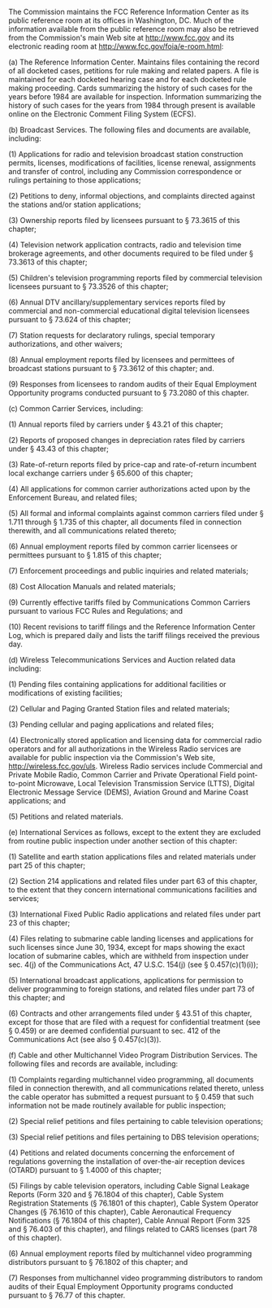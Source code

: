 The Commission maintains the FCC Reference Information Center as its public reference room at its offices in Washington, DC. Much of the information available from the public reference room may also be retrieved from the Commission's main Web site at http://www.fcc.gov and its electronic reading room at http://www.fcc.gov/foia/e-room.html:

(a) The Reference Information Center. Maintains files containing the record of all docketed cases, petitions for rule making and related papers. A file is maintained for each docketed hearing case and for each docketed rule making proceeding. Cards summarizing the history of such cases for the years before 1984 are available for inspection. Information summarizing the history of such cases for the years from 1984 through present is available online on the Electronic Comment Filing System (ECFS).

(b) Broadcast Services. The following files and documents are available, including:

(1) Applications for radio and television broadcast station construction permits, licenses, modifications of facilities, license renewal, assignments and transfer of control, including any Commission correspondence or rulings pertaining to those applications;

(2) Petitions to deny, informal objections, and complaints directed against the stations and/or station applications;
                

(3) Ownership reports filed by licensees pursuant to § 73.3615 of this chapter;

(4) Television network application contracts, radio and television time brokerage agreements, and other documents required to be filed under § 73.3613 of this chapter;

(5) Children's television programming reports filed by commercial television licensees pursuant to § 73.3526 of this chapter;

(6) Annual DTV ancillary/supplementary services reports filed by commercial and non-commercial educational digital television licensees pursuant to § 73.624 of this chapter;

(7) Station requests for declaratory rulings, special temporary authorizations, and other waivers;

(8) Annual employment reports filed by licensees and permittees of broadcast stations pursuant to § 73.3612 of this chapter; and.

(9) Responses from licensees to random audits of their Equal Employment Opportunity programs conducted pursuant to § 73.2080 of this chapter.

(c) Common Carrier Services, including:

(1) Annual reports filed by carriers under § 43.21 of this chapter;

(2) Reports of proposed changes in depreciation rates filed by carriers under § 43.43 of this chapter;

(3) Rate-of-return reports filed by price-cap and rate-of-return incumbent local exchange carriers under § 65.600 of this chapter;

(4) All applications for common carrier authorizations acted upon by the Enforcement Bureau, and related files;

(5) All formal and informal complaints against common carriers filed under § 1.711 through § 1.735 of this chapter, all documents filed in connection therewith, and all communications related thereto;

(6) Annual employment reports filed by common carrier licensees or permittees pursuant to § 1.815 of this chapter;

(7) Enforcement proceedings and public inquiries and related materials;

(8) Cost Allocation Manuals and related materials;

(9) Currently effective tariffs filed by Communications Common Carriers pursuant to various FCC Rules and Regulations; and

(10) Recent revisions to tariff filings and the Reference Information Center Log, which is prepared daily and lists the tariff filings received the previous day.

(d) Wireless Telecommunications Services and Auction related data including:

(1) Pending files containing applications for additional facilities or modifications of existing facilities;

(2) Cellular and Paging Granted Station files and related materials;

(3) Pending cellular and paging applications and related files;

(4) Electronically stored application and licensing data for commercial radio operators and for all authorizations in the Wireless Radio services are available for public inspection via the Commission's Web site, http://wireless.fcc.gov/uls. Wireless Radio services include Commercial and Private Mobile Radio, Common Carrier and Private Operational Field point-to-point Microwave, Local Television Transmission Service (LTTS), Digital Electronic Message Service (DEMS), Aviation Ground and Marine Coast applications; and

(5) Petitions and related materials.

(e) International Services as follows, except to the extent they are excluded from routine public inspection under another section of this chapter:

(1) Satellite and earth station applications files and related materials under part 25 of this chapter;

(2) Section 214 applications and related files under part 63 of this chapter, to the extent that they concern international communications facilities and services;

(3) International Fixed Public Radio applications and related files under part 23 of this chapter;

(4) Files relating to submarine cable landing licenses and applications for such licenses since June 30, 1934, except for maps showing the exact location of submarine cables, which are withheld from inspection under sec. 4(j) of the Communications Act, 47 U.S.C. 154(j) (see § 0.457(c)(1)(i));

(5) International broadcast applications, applications for permission to deliver programming to foreign stations, and related files under part 73 of this chapter; and
                

(6) Contracts and other arrangements filed under § 43.51 of this chapter, except for those that are filed with a request for confidential treatment (see § 0.459) or are deemed confidential pursuant to sec. 412 of the Communications Act (see also § 0.457(c)(3)).

(f) Cable and other Multichannel Video Program Distribution Services. The following files and records are available, including:

(1) Complaints regarding multichannel video programming, all documents filed in connection therewith, and all communications related thereto, unless the cable operator has submitted a request pursuant to § 0.459 that such information not be made routinely available for public inspection;

(2) Special relief petitions and files pertaining to cable television operations;

(3) Special relief petitions and files pertaining to DBS television operations;

(4) Petitions and related documents concerning the enforcement of regulations governing the installation of over-the-air reception devices (OTARD) pursuant to § 1.4000 of this chapter;

(5) Filings by cable television operators, including Cable Signal Leakage Reports (Form 320 and § 76.1804 of this chapter), Cable System Registration Statements (§ 76.1801 of this chapter), Cable System Operator Changes (§ 76.1610 of this chapter), Cable Aeronautical Frequency Notifications (§ 76.1804 of this chapter), Cable Annual Report (Form 325 and § 76.403 of this chapter), and filings related to CARS licenses (part 78 of this chapter).
                

(6) Annual employment reports filed by multichannel video programming distributors pursuant to § 76.1802 of this chapter; and

(7) Responses from multichannel video programming distributors to random audits of their Equal Employment Opportunity programs conducted pursuant to § 76.77 of this chapter.

